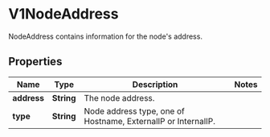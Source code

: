 

# V1NodeAddress

NodeAddress contains information for the node's address.

## Properties

| Name | Type | Description | Notes |
|------------ | ------------- | ------------- | -------------|
|**address** | **String** | The node address. |  |
|**type** | **String** | Node address type, one of Hostname, ExternalIP or InternalIP. |  |



